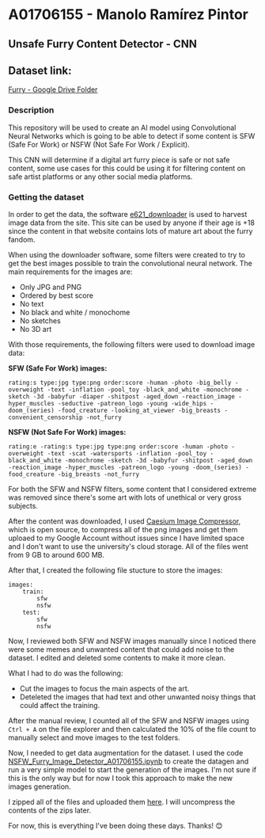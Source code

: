 # A01706155 - Manolo Ramírez Pintor
## Unsafe Furry Content Detector - CNN

## Dataset link:
[Furry - Google Drive Folder](https://drive.google.com/drive/folders/1r-uJWHH_A7MWnHDd6ZcGFRKvapNyBV8Z?usp=share_link)

### Description
This repository will be used to create an AI model using Convolutional Neural Networks which is going to be able to detect if some content is SFW (Safe For Work) or NSFW (Not Safe For Work / Explicit).

This CNN will determine if a digital art furry piece is safe or not safe content, some use cases for this could be using it for filtering content on safe artist platforms or any other social media platforms.

### Getting the dataset
In order to get the data, the software [e621_downloader](https://github.com/McSib/e621_downloader) is used to harvest image data from the site. This site can be used by anyone if their age is +18 since the content in that website contains lots of mature art about the furry fandom.

When using the downloader software, some filters were created to try to get the best images possible to train the convolutional neural network. The main requirements for the images are:
* Only JPG and PNG
* Ordered by best score
* No text
* No black and white / monochome
* No sketches
* No 3D art

With those requirements, the following filters were used to download image data:

**SFW (Safe For Work) images:**

```rating:s type:jpg type:png order:score -human -photo -big_belly -overweight -text -inflation -pool_toy -black_and_white -monochrome -sketch -3d -babyfur -diaper -shitpost -aged_down -reaction_image -hyper_muscles -seductive -patreon_logo -young -wide_hips -doom_(series) -food_creature -looking_at_viewer -big_breasts -convenient_censorship -not_furry```

**NSFW (Not Safe For Work) images:**

```rating:e -rating:s type:jpg type:png order:score -human -photo -overweight -text -scat -watersports -inflation -pool_toy -black_and_white -monochrome -sketch -3d -babyfur -shitpost -aged_down -reaction_image -hyper_muscles -patreon_logo -young -doom_(series) -food_creature -big_breasts -not_furry```

For both the SFW and NSFW filters, some content that I considered extreme was removed since there's some art with lots of unethical or very gross subjects.

After the content was downloaded, I used [Caesium Image Compressor](https://saerasoft.com/caesium/), which is open source, to compress all of the png images and get them uploaed to my Google Account without issues since I have limited space and I don't want to use the university's cloud storage. All of the files went from 9 GB to around 600 MB. 

After that, I created the following file stucture to store the images:
```
images:
    train:
        sfw
        nsfw
    test:
        sfw
        nsfw
```

Now, I reviewed both SFW and NSFW images manually since I noticed there were some memes and unwanted content that could add noise to the dataset. I edited and deleted some contents to make it more clean.

What I had to do was the following:
* Cut the images to focus the main aspects of the art.
* Deteleted the images that had text and other unwanted noisy things that could affect the training.

After the manual review, I counted all of the SFW and NSFW images using ```Ctrl + A``` on the file explorer and then calculated the 10% of the file count to manually select and move images to the test folders.

Now, I needed to get data augmentation for the dataset. I used the code [NSFW_Furry_Image_Detector_A01706155.ipynb](./NSFW_Furry_Image_Detector_A01706155.ipynb) to create the datagen and run a very simple model to start the generation of the images. I'm not sure if this is the only way but for now I took this approach to make the new images generation.

I zipped all of the files and uploaded them [here](https://drive.google.com/drive/folders/1r-uJWHH_A7MWnHDd6ZcGFRKvapNyBV8Z?usp=share_link). I will uncompress the contents of the zips later.

For now, this is everything I've been doing these days. Thanks! 😊
